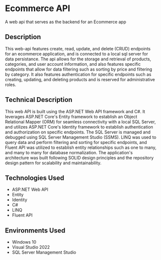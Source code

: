 # Ecommerce API
A web api that serves as the backend for an Ecommerce app

<h2>Description</h2>
This web-api features create, read, update, and delete (CRUD) endpoints for an ecommerce application, and is connected to a local sql server for data persistance. The api allows for the storage and retrieval 
of products, categories, and user account information, and also features specific endpoints that allow for data filtering such as sorting by price and filtering by category. It also features 
authentication for specific endpoints such as creating, updating, and deleting products and is reserved for administrative roles.

<h2>Technical Description</h2>
This web API is built using the ASP.NET Web API framework and C#. It leverages ASP.NET Core's Entity framework to establish an Object Relational Mapper (ORM) for seamless connectivity with a local 
SQL Server, and utilizes ASP.NET Core's Identity framework to establish authentication and authorization on specific endpoints. The SQL Server is managed and debugged using SQL Server Management Studio 
(SSMS). LINQ was used to query data and perform filtering and sorting for specific endpoints, and Fluent API was utilized to establish entity relationships such as one to many, and many to many for
database normalization. The application's architecture was built following SOLID design principles and the repository design pattern for scalability and maintainability.

<h2>Technologies Used</h2>
<ul>
  <li>ASP.NET Web API</li>
  <li>Entity</li>
  <li>Identity</li>
  <li>C#</li>
  <li>LINQ</li>
  <li>Fluent API</li>
</ul>

<h2>Environments Used</h2>
<ul>
  <li>Windows 10</li>
  <li>Visual Studio 2022</li>
  <li>SQL Server Management Studio</li>
</ul>
